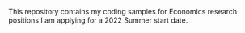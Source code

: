 This repository contains my coding samples for Economics research positions I am applying for a 2022 Summer start date.

